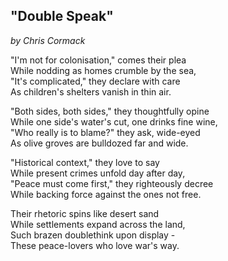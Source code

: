 ## "Double Speak"
*by Chris Cormack*

"I'm not for colonisation," comes their plea\
While nodding as homes crumble by the sea,\
"It's complicated," they declare with care\
As children's shelters vanish in thin air.

"Both sides, both sides," they thoughtfully opine\
While one side's water's cut, one drinks fine wine, \
"Who really is to blame?" they ask, wide-eyed\
As olive groves are bulldozed far and wide.

"Historical context," they love to say\
While present crimes unfold day after day,\
"Peace must come first," they righteously decree\
While backing force against the ones not free.

Their rhetoric spins like desert sand\
While settlements expand across the land,\
Such brazen doublethink upon display -\
These peace-lovers who love war's way.